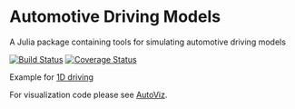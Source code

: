 # Automotive Driving Models

A Julia package containing tools for simulating automotive driving models

[![Build Status](https://travis-ci.org/sisl/AutomotiveDrivingModels.jl.svg?branch=master)](https://travis-ci.org/sisl/AutomotiveDrivingModels.jl)
[![Coverage Status](https://coveralls.io/repos/github/sisl/AutomotiveDrivingModels.jl/badge.svg?branch=master)](https://coveralls.io/github/sisl/AutomotiveDrivingModels.jl?branch=master)


Example for [1D driving](http://nbviewer.jupyter.org/github/sisl/AutomotiveDrivingModels.jl/blob/master/docs/1DMobius.ipynb)

For visualization code please see [AutoViz](https://github.com/sisl/AutoViz.jl).
